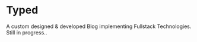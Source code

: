 
# Typed

A custom designed & developed Blog implementing Fullstack Technologies.
Still in progress..
